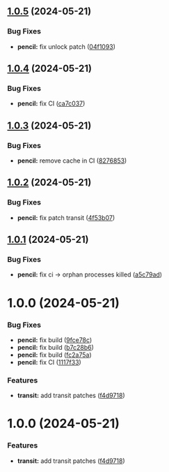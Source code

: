 ## [1.0.5](https://github.com/andronedev/revanced-patches/compare/v1.0.4...v1.0.5) (2024-05-21)


### Bug Fixes

* **pencil:** fix unlock patch ([04f1093](https://github.com/andronedev/revanced-patches/commit/04f1093c7a88756b4e8580d7e95e899cdae725ea))

## [1.0.4](https://github.com/andronedev/revanced-patches/compare/v1.0.3...v1.0.4) (2024-05-21)


### Bug Fixes

* **pencil:** fix CI ([ca7c037](https://github.com/andronedev/revanced-patches/commit/ca7c037b32d3d29290279eac381d2971901174f5))

## [1.0.3](https://github.com/andronedev/revanced-patches/compare/v1.0.2...v1.0.3) (2024-05-21)


### Bug Fixes

* **pencil:** remove cache in CI ([8276853](https://github.com/andronedev/revanced-patches/commit/8276853e8a9aec322ac8155522de89bfc08013f7))

## [1.0.2](https://github.com/andronedev/revanced-patches/compare/v1.0.1...v1.0.2) (2024-05-21)


### Bug Fixes

* **pencil:** fix patch transit ([4f53b07](https://github.com/andronedev/revanced-patches/commit/4f53b077fb8fa5c4819dd0358db57eb7ad796f9b))

## [1.0.1](https://github.com/andronedev/revanced-patches/compare/v1.0.0...v1.0.1) (2024-05-21)


### Bug Fixes

* **pencil:** fix ci -> orphan processes killed ([a5c79ad](https://github.com/andronedev/revanced-patches/commit/a5c79ad684393e118d290e9e558868f514e392c4))

# 1.0.0 (2024-05-21)


### Bug Fixes

* **pencil:** fix build ([9fce78c](https://github.com/andronedev/revanced-patches/commit/9fce78ca46b661150da2a9855ea4ab7ce1a02c3f))
* **pencil:** fix build ([b7c28b6](https://github.com/andronedev/revanced-patches/commit/b7c28b6ce320cdf27ab686bb5154b81c94e2cadf))
* **pencil:** fix build ([fc2a75a](https://github.com/andronedev/revanced-patches/commit/fc2a75a7c88aba08f4a8424c22880da4509e7937))
* **pencil:** fix CI ([1117f33](https://github.com/andronedev/revanced-patches/commit/1117f33f73fa4bc8cfcb20d7561f7036d51d981c))


### Features

* **transit:** add transit patches ([f4d9718](https://github.com/andronedev/revanced-patches/commit/f4d9718934f754e282d899872a8870da74adfdd0))

# 1.0.0 (2024-05-21)


### Features

* **transit:** add transit patches ([f4d9718](https://github.com/andronedev/revanced-patches/commit/f4d9718934f754e282d899872a8870da74adfdd0))
